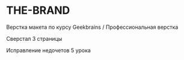 # THE-BRAND

Верстка макета по курсу Geekbrains / Профессиональная верстка

Сверстал 3 страницы 


Исправление недочетов 5 урока